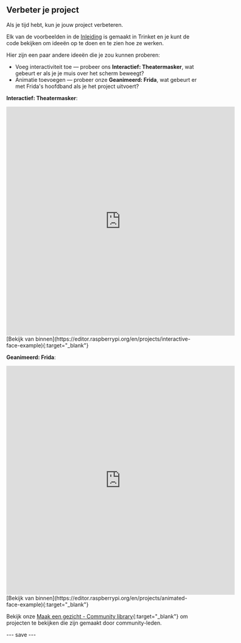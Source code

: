 ## Verbeter je project

Als je tijd hebt, kun je jouw project verbeteren.

Elk van de voorbeelden in de [Inleiding](.) is gemaakt in Trinket en je kunt de code bekijken om ideeën op te doen en te zien hoe ze werken.

Hier zijn een paar andere ideeën die je zou kunnen proberen:
- Voeg interactiviteit toe — probeer ons **Interactief: Theatermasker**, wat gebeurt er als je je muis over het scherm beweegt?
- Animatie toevoegen — probeer onze **Geanimeerd: Frida**, wat gebeurt er met Frida's hoofdband als je het project uitvoert?

**Interactief: Theatermasker**:
<iframe src="https://editor.raspberrypi.org/en/embed/viewer/interactive-face-example" width="600" height="600" frameborder="0" marginwidth="0" marginheight="0" allowfullscreen>
</iframe> [Bekijk van binnen](https://editor.raspberrypi.org/en/projects/interactive-face-example){:target="_blank"}

**Geanimeerd: Frida**:
<iframe src="https://editor.raspberrypi.org/en/embed/viewer/animated-face-example" width="600" height="600" frameborder="0" marginwidth="0" marginheight="0" allowfullscreen>
</iframe> [Bekijk van binnen](https://editor.raspberrypi.org/en/projects/animated-face-example){:target="_blank"}

Bekijk onze [Maak een gezicht - Community library](https://wke.lt/w/s/8sVH4f){:target="_blank"} om projecten te bekijken die zijn gemaakt door community-leden.

--- save ---
